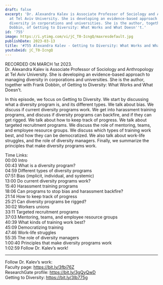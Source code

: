```yaml
---
draft: false
excerpt: 'Dr. Alexandra Kalev is Associate Professor of Sociology and Anthropology
  at Tel Aviv University. She is developing an evidence-based approach to managing
  diversity in corporations and universities. She is the author, together with Frank
  Dobbin, of Getting to Diversity: What Works and What Doesn''t.'
id: '755'
image: https://i.ytimg.com/vi/jC_T0-IcngQ/maxresdefault.jpg
publishDate: 2023-03-13
title: '#755 Alexandra Kalev - Getting to Diversity: What Works and What Doesn''t'
youtubeid: jC_T0-IcngQ
---
```

<div class="timelinks">

RECORDED ON MARCH 1st 2023.  
Dr. Alexandra Kalev is Associate Professor of Sociology and Anthropology at Tel Aviv University. She is developing an evidence-based approach to managing diversity in corporations and universities. She is the author, together with Frank Dobbin, of Getting to Diversity: What Works and What Doesn't.

In this episode, we focus on Getting to Diversity. We start by discussing what a diversity program is, and its different types. We talk about bias. We discuss if current diversity programs work. We get into harassment training programs, and discuss if diversity programs can backfire, and if they can get rigged. We talk about how to keep track of progress. We talk about targeted recruitment programs. We discuss the role of mentoring, teams, and employee resource groups. We discuss which types of training work best, and how they can be democratized. We also talk about work-life struggles, and the role of diversity managers. Finally, we summarize the principles that make diversity programs work.

Time Links:  
<time>00:00</time> Intro  
<time>00:43</time> What is a diversity program?  
<time>04:59</time> Different types of diversity programs  
<time>07:51</time> Bias (implicit, individual, and systemic)  
<time>13:00</time> Do current diversity programs work?  
<time>15:40</time> Harassment training programs  
<time>18:06</time> Can programs to stop bias and harassment backfire?  
<time>21:14</time> How to keep track of progress  
<time>25:21</time> Can diversity programs be rigged?  
<time>30:02</time> Workers unions  
<time>33:11</time> Targeted recruitment programs  
<time>37:03</time> Mentoring, teams, and employee resource groups  
<time>40:39</time> What kinds of training work best?  
<time>45:09</time> Democratizing training  
<time>47:46</time> Work-life struggles  
<time>55:35</time> The role of diversity managers  
<time>1:00:40</time> Principles that make diversity programs work  
<time>1:02:59</time> Follow Dr. Kalev’s work!

---

Follow Dr. Kalev’s work:  
Faculty page: https://bit.ly/3fbi76Z  
ResearchGate profile: https://bit.ly/3gQyQwD  
Getting to Diversity: https://bit.ly/3Ib775g
</div>

